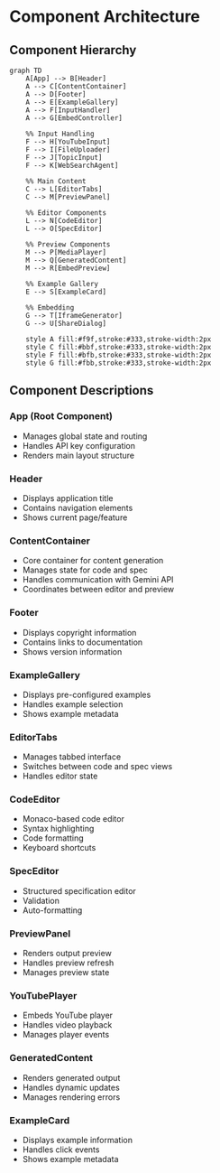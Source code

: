 # Component Architecture

## Component Hierarchy

```mermaid
graph TD
    A[App] --> B[Header]
    A --> C[ContentContainer]
    A --> D[Footer]
    A --> E[ExampleGallery]
    A --> F[InputHandler]
    A --> G[EmbedController]
    
    %% Input Handling
    F --> H[YouTubeInput]
    F --> I[FileUploader]
    F --> J[TopicInput]
    F --> K[WebSearchAgent]
    
    %% Main Content
    C --> L[EditorTabs]
    C --> M[PreviewPanel]
    
    %% Editor Components
    L --> N[CodeEditor]
    L --> O[SpecEditor]
    
    %% Preview Components
    M --> P[MediaPlayer]
    M --> Q[GeneratedContent]
    M --> R[EmbedPreview]
    
    %% Example Gallery
    E --> S[ExampleCard]
    
    %% Embedding
    G --> T[IframeGenerator]
    G --> U[ShareDialog]
    
    style A fill:#f9f,stroke:#333,stroke-width:2px
    style C fill:#bbf,stroke:#333,stroke-width:2px
    style F fill:#bfb,stroke:#333,stroke-width:2px
    style G fill:#fbb,stroke:#333,stroke-width:2px
```

## Component Descriptions

### App (Root Component)
- Manages global state and routing
- Handles API key configuration
- Renders main layout structure

### Header
- Displays application title
- Contains navigation elements
- Shows current page/feature

### ContentContainer
- Core container for content generation
- Manages state for code and spec
- Handles communication with Gemini API
- Coordinates between editor and preview

### Footer
- Displays copyright information
- Contains links to documentation
- Shows version information

### ExampleGallery
- Displays pre-configured examples
- Handles example selection
- Shows example metadata

### EditorTabs
- Manages tabbed interface
- Switches between code and spec views
- Handles editor state

### CodeEditor
- Monaco-based code editor
- Syntax highlighting
- Code formatting
- Keyboard shortcuts

### SpecEditor
- Structured specification editor
- Validation
- Auto-formatting

### PreviewPanel
- Renders output preview
- Handles preview refresh
- Manages preview state

### YouTubePlayer
- Embeds YouTube player
- Handles video playback
- Manages player events

### GeneratedContent
- Renders generated output
- Handles dynamic updates
- Manages rendering errors

### ExampleCard
- Displays example information
- Handles click events
- Shows example metadata
